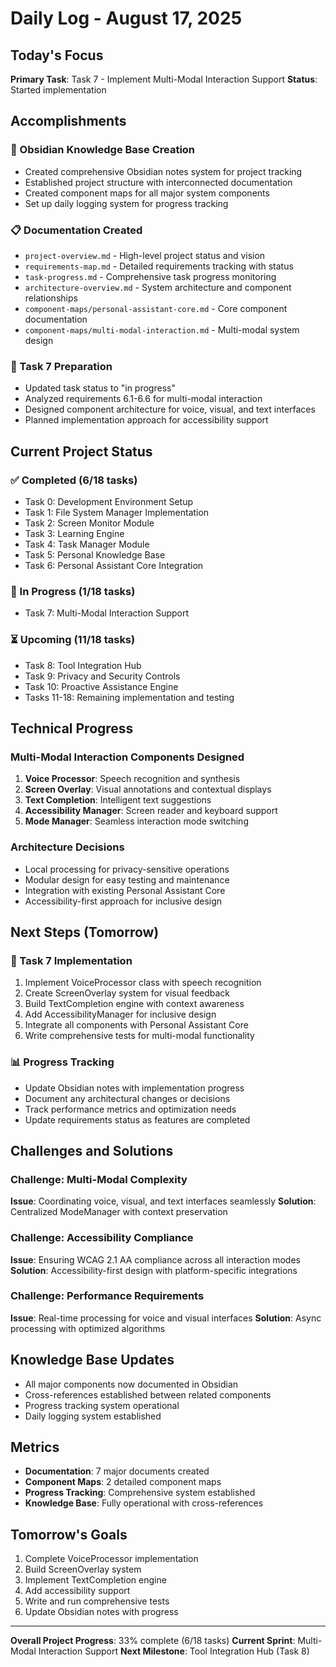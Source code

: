 # Daily Log - August 17, 2025

## Today's Focus
**Primary Task**: Task 7 - Implement Multi-Modal Interaction Support
**Status**: Started implementation

## Accomplishments

### 📝 Obsidian Knowledge Base Creation
- Created comprehensive Obsidian notes system for project tracking
- Established project structure with interconnected documentation
- Created component maps for all major system components
- Set up daily logging system for progress tracking

### 📋 Documentation Created
- `project-overview.md` - High-level project status and vision
- `requirements-map.md` - Detailed requirements tracking with status
- `task-progress.md` - Comprehensive task progress monitoring
- `architecture-overview.md` - System architecture and component relationships
- `component-maps/personal-assistant-core.md` - Core component documentation
- `component-maps/multi-modal-interaction.md` - Multi-modal system design

### 🎯 Task 7 Preparation
- Updated task status to "in progress"
- Analyzed requirements 6.1-6.6 for multi-modal interaction
- Designed component architecture for voice, visual, and text interfaces
- Planned implementation approach for accessibility support

## Current Project Status

### ✅ Completed (6/18 tasks)
- Task 0: Development Environment Setup
- Task 1: File System Manager Implementation
- Task 2: Screen Monitor Module
- Task 3: Learning Engine
- Task 4: Task Manager Module
- Task 5: Personal Knowledge Base
- Task 6: Personal Assistant Core Integration

### 🔄 In Progress (1/18 tasks)
- Task 7: Multi-Modal Interaction Support

### ⏳ Upcoming (11/18 tasks)
- Task 8: Tool Integration Hub
- Task 9: Privacy and Security Controls
- Task 10: Proactive Assistance Engine
- Tasks 11-18: Remaining implementation and testing

## Technical Progress

### Multi-Modal Interaction Components Designed
1. **Voice Processor**: Speech recognition and synthesis
2. **Screen Overlay**: Visual annotations and contextual displays
3. **Text Completion**: Intelligent text suggestions
4. **Accessibility Manager**: Screen reader and keyboard support
5. **Mode Manager**: Seamless interaction mode switching

### Architecture Decisions
- Local processing for privacy-sensitive operations
- Modular design for easy testing and maintenance
- Integration with existing Personal Assistant Core
- Accessibility-first approach for inclusive design

## Next Steps (Tomorrow)

### 🎯 Task 7 Implementation
1. Implement VoiceProcessor class with speech recognition
2. Create ScreenOverlay system for visual feedback
3. Build TextCompletion engine with context awareness
4. Add AccessibilityManager for inclusive design
5. Integrate all components with Personal Assistant Core
6. Write comprehensive tests for multi-modal functionality

### 📊 Progress Tracking
- Update Obsidian notes with implementation progress
- Document any architectural changes or decisions
- Track performance metrics and optimization needs
- Update requirements status as features are completed

## Challenges and Solutions

### Challenge: Multi-Modal Complexity
**Issue**: Coordinating voice, visual, and text interfaces seamlessly
**Solution**: Centralized ModeManager with context preservation

### Challenge: Accessibility Compliance
**Issue**: Ensuring WCAG 2.1 AA compliance across all interaction modes
**Solution**: Accessibility-first design with platform-specific integrations

### Challenge: Performance Requirements
**Issue**: Real-time processing for voice and visual interfaces
**Solution**: Async processing with optimized algorithms

## Knowledge Base Updates
- All major components now documented in Obsidian
- Cross-references established between related components
- Progress tracking system operational
- Daily logging system established

## Metrics
- **Documentation**: 7 major documents created
- **Component Maps**: 2 detailed component maps
- **Progress Tracking**: Comprehensive system established
- **Knowledge Base**: Fully operational with cross-references

## Tomorrow's Goals
1. Complete VoiceProcessor implementation
2. Build ScreenOverlay system
3. Implement TextCompletion engine
4. Add accessibility support
5. Write and run comprehensive tests
6. Update Obsidian notes with progress

---

**Overall Project Progress**: 33% complete (6/18 tasks)
**Current Sprint**: Multi-Modal Interaction Support
**Next Milestone**: Tool Integration Hub (Task 8)